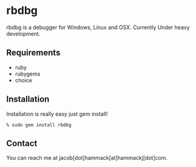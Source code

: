 rbdbg
===

rbdbg is a debugger for Windows, Linux and OSX. Currently Under heavy development.

Requirements
---

* ruby 
* rubygems
* choice

Installation
---
Installation is really easy just gem install!

	% sudo gem install rbdbg
	
Contact
---
You can reach me at jacob[dot]hammack[at]hammackj[dot]com.
